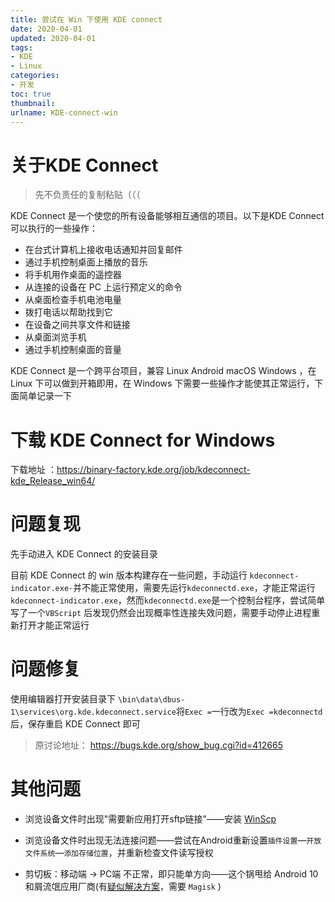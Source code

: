 ```yaml
---
title: 尝试在 Win 下使用 KDE connect
date: 2020-04-01
updated: 2020-04-01
tags: 
- KDE
- Linux
categories: 
- 开发
toc: true
thumbnail:
urlname: KDE-connect-win
---
```

# 关于KDE Connect

> 先不负责任的复制粘贴（（（

KDE Connect 是一个使您的所有设备能够相互通信的项目。以下是KDE Connect可以执行的一些操作：

- 在台式计算机上接收电话通知并回复邮件
- 通过手机控制桌面上播放的音乐
- 将手机用作桌面的遥控器
- 从连接的设备在 PC 上运行预定义的命令
- 从桌面检查手机电池电量
- 拨打电话以帮助找到它
- 在设备之间共享文件和链接
- 从桌面浏览手机
- 通过手机控制桌面的音量

KDE Connect 是一个跨平台项目，兼容 Linux Android macOS Windows ，在 Linux 下可以做到开箱即用，在 Windows 下需要一些操作才能使其正常运行，下面简单记录一下
<!-- more -->
# 下载 KDE Connect for Windows

下载地址 ：https://binary-factory.kde.org/job/kdeconnect-kde_Release_win64/

# 问题复现

先手动进入 KDE Connect 的安装目录

目前 KDE Connect 的 win 版本构建存在一些问题，手动运行 `kdeconnect-indicator.exe·`并不能正常使用，需要先运行`kdeconnectd.exe`，才能正常运行`kdeconnect-indicator.exe`，然而`kdeconnectd.exe`是一个控制台程序，尝试简单写了一个`VBScript` 后发现仍然会出现概率性连接失效问题，需要手动停止进程重新打开才能正常运行

# 问题修复

使用编辑器打开安装目录下 `\bin\data\dbus-1\services\org.kde.kdeconnect.service`将`Exec =`一行改为`Exec =kdeconnectd`后，保存重启 KDE Connect 即可

> 原讨论地址： https://bugs.kde.org/show_bug.cgi?id=412665

# 其他问题

- 浏览设备文件时出现"需要新应用打开sftp链接"——安装 [WinScp](https://winscp.net/eng/download.php)

- 浏览设备文件时出现无法连接问题——尝试在Android重新设置`插件设置`—`开放文件系统`—`添加存储位置`，并重新检查文件读写授权

- 剪切板：移动端 -> PC端 不正常，即只能单方向——这个锅甩给 Android 10 和屑流氓应用厂商(有[疑似解决方案](https://github.com/Kr328/Riru-ClipboardWhitelist-Magisk)，需要 `Magisk` )

